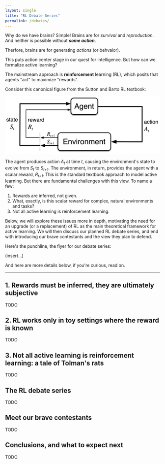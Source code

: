 ```yaml
---
layout: single
title: "RL Debate Series"
permalink: /debates/
---
```


Why do we have brains? Simple! Brains are for *survival* and *reproduction*. And neither is possible without ***some action***.

Therfore, brains are for generating *actions* (or behvaior).

This puts action center stage in our quest for intelligence. But how can we formalize active learning?

The mainstream approach is **reinforcement** learning (RL), which posits that agents "act" to maximize "rewards".

Consider this canonical figure from the Sutton and Barto RL textbook:

![Sutton and Barto RL Diagram](/assets/images/sutton-barto.png)

The agent produces action *A<sub>t</sub>* at time *t*, causing the environment's state to evolve from *S<sub>t</sub>* to *S<sub>t+1</sub>*. The environment, in return, provides the agent with a scalar reward, *R<sub>t+1</sub>*. This is the standard textbook approach to model active learning. But there are fundamental challenges with this view. To name a few:

1. Rewards are inferred, not given.  
2. What, exactly, is this scalar reward for complex, natural environments and tasks?  
3. Not all active learning is reinforcement learning.  

Below, we will explore these issues more in depth, motivating the need for an upgrade (or a replacement) of RL as the main theoretical framework for active learning. We will then discuss our planned RL debate series, and end with introducing our brave contestants and the view they plan to defend.

Here's the punchline, the flyer for our debate series:

(insert...)

And here are more details below, if you're curious, read on.

---

## 1. Rewards must be inferred, they are ultimately subjective

TODO

## 2. RL works only in toy settings where the reward is known

TODO

## 3. Not all active learning is reinforcement learning: a tale of Tolman's rats

TODO 

## The RL debate series

TODO

## Meet our brave contestants 

TODO

## Conclusions, and what to expect next

TODO
